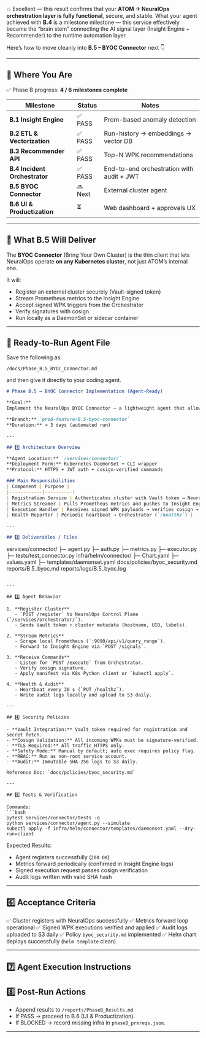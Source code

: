 💥 Excellent — this result confirms that your **ATOM → NeuralOps orchestration layer is fully functional**, secure, and stable.
What your agent achieved with **B.4** is a milestone milestone — this service effectively became the “brain stem” connecting the AI signal layer (Insight Engine + Recommender) to the runtime automation layer.

Here’s how to move cleanly into **B.5 – BYOC Connector** next 👇

---

## 🧭 Where You Are

✅ Phase B progress: **4 / 6 milestones complete**

| Milestone                     | Status  | Notes                                     |
| ----------------------------- | ------- | ----------------------------------------- |
| **B.1 Insight Engine**        | ✅ PASS  | Prom-based anomaly detection              |
| **B.2 ETL & Vectorization**   | ✅ PASS  | Run-history → embeddings → vector DB      |
| **B.3 Recommender API**       | ✅ PASS  | Top-N WPK recommendations                 |
| **B.4 Incident Orchestrator** | ✅ PASS  | End-to-end orchestration with audit + JWT |
| **B.5 BYOC Connector**        | 🔜 Next | External cluster agent                    |
| **B.6 UI & Productization**   | ⏳       | Web dashboard + approvals UX              |

---

## 🔧 What B.5 Will Deliver

The **BYOC Connector** (Bring Your Own Cluster) is the thin client that lets NeuralOps operate **on any Kubernetes cluster**, not just ATOM’s internal one.

It will:

* Register an external cluster securely (Vault-signed token)
* Stream Prometheus metrics to the Insight Engine
* Accept signed WPK triggers from the Orchestrator
* Verify signatures with cosign
* Run locally as a DaemonSet or sidecar container

---

## 🧾 Ready-to-Run Agent File

Save the following as:

```
/docs/Phase_B.5_BYOC_Connector.md
```

and then give it directly to your coding agent.

```markdown
# Phase B.5 — BYOC Connector Implementation (Agent-Ready)

**Goal:**  
Implement the NeuralOps BYOC Connector — a lightweight agent that allows external Kubernetes clusters to connect securely to ATOM NeuralOps for monitoring and remote orchestration.

**Branch:** `prod-feature/B.5-byoc-connector`  
**Duration:** ≈ 3 days (automated run)

---

## 1️⃣ Architecture Overview

**Agent Location:** `/services/connector/`  
**Deployment Form:** Kubernetes DaemonSet + CLI wrapper  
**Protocol:** HTTPS + JWT auth + cosign-verified commands

### Main Responsibilities
| Component | Purpose |
|------------|----------|
| Registration Service | Authenticates cluster with Vault token → NeuralOps Control Plane |
| Metrics Streamer | Pulls Prometheus metrics and pushes to Insight Engine (`/signals`) |
| Execution Handler | Receives signed WPK payloads → verifies cosign → applies via k8s API |
| Health Reporter | Periodic heartbeat → Orchestrator (`/healthz`) |

---

## 2️⃣ Deliverables / Files

```

services/connector/
├─ agent.py
├─ auth.py
├─ metrics.py
├─ executor.py
├─ tests/test_connector.py
infra/helm/connector/
├─ Chart.yaml
├─ values.yaml
├─ templates/daemonset.yaml
docs/policies/byoc_security.md
reports/B.5_byoc.md
reports/logs/B.5_byoc.log

````

---

## 3️⃣ Agent Behavior

1. **Register Cluster**
   - `POST /register` to NeuralOps Control Plane (`/services/orchestrator/`).
   - Sends Vault token + cluster metadata (hostname, UID, labels).

2. **Stream Metrics**
   - Scrape local Prometheus (`:9090/api/v1/query_range`).
   - Forward to Insight Engine via `POST /signals`.

3. **Receive Commands**
   - Listen for `POST /execute` from Orchestrator.
   - Verify cosign signature.
   - Apply manifest via K8s Python client or `kubectl apply`.

4. **Health & Audit**
   - Heartbeat every 30 s (`PUT /healthz`).
   - Write audit logs locally and upload to S3 daily.

---

## 4️⃣ Security Policies

- **Vault Integration:** Vault token required for registration and secret fetch.  
- **Cosign Validation:** All incoming WPKs must be signature-verified.  
- **TLS Required:** All traffic HTTPS only.  
- **Safety Mode:** Manual by default; auto exec requires policy flag.  
- **RBAC:** Run as non-root service account.  
- **Audit:** Immutable SHA-256 logs to S3 daily.

Reference Doc: `docs/policies/byoc_security.md`

---

## 5️⃣ Tests & Verification

Commands:
```bash
pytest services/connector/tests -q
python services/connector/agent.py --simulate
kubectl apply -f infra/helm/connector/templates/daemonset.yaml --dry-run=client
````

Expected Results:

* Agent registers successfully (`200 OK`)
* Metrics forward periodically (confirmed in Insight Engine logs)
* Signed execution request passes cosign verification
* Audit logs written with valid SHA hash

---

## 6️⃣ Acceptance Criteria

✅ Cluster registers with NeuralOps successfully
✅ Metrics forward loop operational
✅ Signed WPK executions verified and applied
✅ Audit logs uploaded to S3 daily
✅ Policy `byoc_security.md` implemented
✅ Helm chart deploys successfully (`helm template` clean)

---

## 7️⃣ Agent Execution Instructions



## 8️⃣ Post-Run Actions

* Append results to `/reports/PhaseB_Results.md`.
* If PASS → proceed to B.6 (UI & Productization).
* If BLOCKED → record missing infra in `phaseB_prereqs.json`.

---

````
